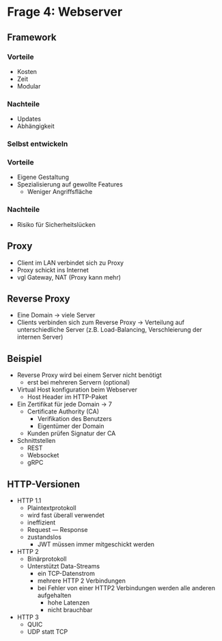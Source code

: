 # Frage 4: Webserver

## Framework

### Vorteile

- Kosten
- Zeit
- Modular

### Nachteile

- Updates
- Abhängigkeit

### Selbst entwickeln

### Vorteile

- Eigene Gestaltung
- Spezialisierung auf gewollte Features
    - Weniger Angriffsfläche

### Nachteile

- Risiko für Sicherheitslücken

## Proxy

- Client im LAN verbindet sich zu Proxy
- Proxy schickt ins Internet
- vgl Gateway, NAT (Proxy kann mehr)

## Reverse Proxy

- Eine Domain → viele Server
- Clients verbinden sich zum Reverse Proxy → Verteilung auf unterschiedliche Server (z.B. Load-Balancing, Verschleierung der internen Server)

## Beispiel

- Reverse Proxy wird bei einem Server nicht benötigt
    - erst bei mehreren Servern (optional)
- Virtual Host konfiguration beim Webserver
    - Host Header im HTTP-Paket
- Ein Zertifikat für jede Domain → 7
    - Certificate Authority (CA)
        - Verifikation des Benutzers
        - Eigentümer der Domain
    - Kunden prüfen Signatur der CA
- Schnittstellen
    - REST
    - Websocket
    - gRPC

## HTTP-Versionen

- HTTP 1.1
    - Plaintextprotokoll
    - wird fast überall verwendet
    - ineffizient
    - Request — Response
    - zustandslos
        - JWT müssen immer mitgeschickt werden
- HTTP 2
    - Binärprotokoll
    - Unterstützt Data-Streams
        - ein TCP-Datenstrom
        - mehrere HTTP 2 Verbindungen
        - bei Fehler von einer HTTP2 Verbindungen werden alle anderen aufgehalten
            - hohe Latenzen
            - nicht brauchbar
- HTTP 3
    - QUIC
    - UDP statt TCP